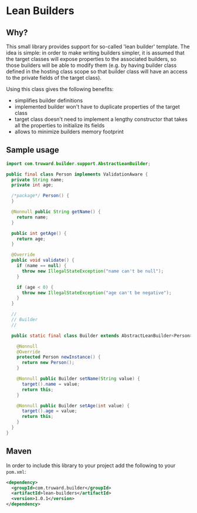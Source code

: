 Lean Builders
=============

## Why?

This small library provides support for so-called 'lean builder' template. The idea is simple: in order to make
writing builders simpler, it is assumed that the target classes will expose properties to the associated builders,
so those builders will be able to modify them (e.g. by having builder class defined in the hosting class scope so that builder class will have an access to the private fields of the target class).

Using this class gives the following benefits:
* simplifies builder definitions
 * implemented builder won't have to duplicate properties of the target class
 * target class doesn't need to implement a lengthy constructor that takes all the properties to initialize its fields
* allows to minimize builders memory footprint

## Sample usage

```java
import com.truward.builder.support.AbstractLeanBuilder;

public final class Person implements ValidationAware {
  private String name;
  private int age;

  /*package*/ Person() {
  }

  @Nonnull public String getName() {
    return name;
  }

  public int getAge() {
    return age;
  }

  @Override
  public void validate() {
    if (name == null) {
      throw new IllegalStateException("name can't be null");
    }

    if (age < 0) {
      throw new IllegalStateException("age can't be negative");
    }
  }

  //
  // Builder
  //

  public static final class Builder extends AbstractLeanBuilder<Person> {

    @Nonnull
    @Override
    protected Person newInstance() {
      return new Person();
    }

    @Nonnull public Builder setName(String value) {
      target().name = value;
      return this;
    }

    @Nonnull public Builder setAge(int value) {
      target().age = value;
      return this;
    }
  }
}
```

## Maven


In order to include this library to your project add the following to your ``pom.xml``:

```xml
<dependency>
  <groupId>com.truward.builder</groupId>
  <artifactId>lean-builders</artifactId>
  <version>1.0.1</version>
</dependency>
```



